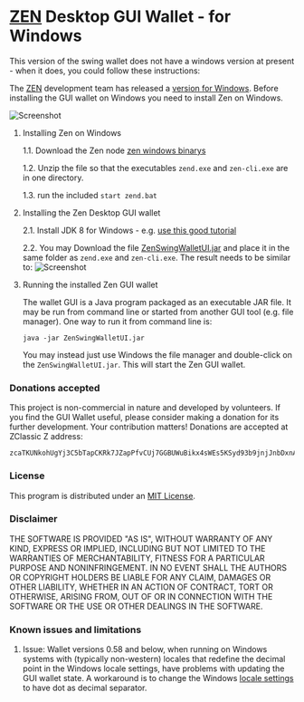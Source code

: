 # [ZEN](https://zencash.io/) Desktop GUI Wallet - for Windows

This version of the swing wallet does not have a windows version at present - when it does, you could follow these instructions:

The [ZEN](https://zencash.io/) development team has released a [version for Windows](https://github.com/z-classic/zclassic/releases/tag/v1.0.5a).
Before installing the GUI wallet on Windows you need to install Zen on Windows.

![Screenshot](https://github.com/vaklinov/zclassic-swing-wallet-ui/raw/master/docs/ZClassicWalletWindows.png "Zen Wallet for Windows")

1. Installing Zen on Windows

   1.1. Download the Zen node [zen windows binarys](https://github.com/cronicc/zen/releases/tag/v.2.0.8-4)

   1.2. Unzip the file so that the executables `zend.exe` and `zen-cli.exe` are in one directory.
   
   1.3. run the included `start zend.bat`

2. Installing the Zen Desktop GUI wallet

   2.1. Install JDK 8 for Windows - e.g. [use this good tutorial](http://www.wikihow.com/Install-the-Java-Software-Development-Kit)

   2.2. You may Download the file [ZenSwingWalletUI.jar](https://github.com/vaklinov/zclassic-swing-wallet-ui/releases/download/0.58.2-beta/ZClassicSwingWalletUI.jar)
   and place it in the same folder as `zend.exe` and `zen-cli.exe`. The result needs to be similar to:
![Screenshot](https://github.com/vaklinov/zclassic-swing-wallet-ui/raw/master/docs/ZClassicWinDir.png "ZClassic directory on Windows")

4. Running the installed Zen GUI wallet

   The wallet GUI is a Java program packaged as an executable JAR file. It may be run from command line or started from another GUI tool 
   (e.g. file manager). One way to run it from command line is:
   ```
   java -jar ZenSwingWalletUI.jar
   ```
   You may instead just use Windows the file manager and double-click on the `ZenSwingWalletUI.jar`. 
   This will start the Zen GUI wallet.

### Donations accepted
This project is non-commercial in nature and developed by volunteers. If you find the GUI
Wallet useful, please consider making a donation for its further development. Your contribution matters! Donations 
are accepted at ZClassic Z address:
```
zcaTKUNkohUgYj3C5bTapCKRk7JZapPfvCUj7GGBUWuBikx4sWEs5KSyd93b9jnjJnbDxnApyXyfeG482iJ5HzoC7cz6oob
```

### License
This program is distributed under an [MIT License](https://github.com/vaklinov/zclassic-swing-wallet-ui/raw/master/LICENSE).

### Disclaimer
THE SOFTWARE IS PROVIDED "AS IS", WITHOUT WARRANTY OF ANY KIND, EXPRESS OR
IMPLIED, INCLUDING BUT NOT LIMITED TO THE WARRANTIES OF MERCHANTABILITY,
FITNESS FOR A PARTICULAR PURPOSE AND NONINFRINGEMENT. IN NO EVENT SHALL THE
AUTHORS OR COPYRIGHT HOLDERS BE LIABLE FOR ANY CLAIM, DAMAGES OR OTHER
LIABILITY, WHETHER IN AN ACTION OF CONTRACT, TORT OR OTHERWISE, ARISING FROM,
OUT OF OR IN CONNECTION WITH THE SOFTWARE OR THE USE OR OTHER DEALINGS IN THE
SOFTWARE.

### Known issues and limitations

1. Issue: Wallet versions 0.58 and below, when running on Windows systems with (typically non-western) locales that
redefine the decimal point in the Windows locale settings, have problems with updating the GUI wallet state. 
A workaround is to change the Windows [locale settings](https://windows.lbl.gov/software/optics/5-1-2/Optics4.jpg) to have dot as decimal separator.

